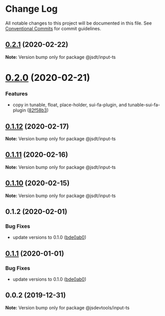 # Change Log

All notable changes to this project will be documented in this file.
See [Conventional Commits](https://conventionalcommits.org) for commit guidelines.

## [0.2.1](https://github.com/jsdevtools/jsdevtools/compare/@jsdt/input-ts@0.2.0...@jsdt/input-ts@0.2.1) (2020-02-22)

**Note:** Version bump only for package @jsdt/input-ts





# [0.2.0](https://github.com/jsdevtools/jsdevtools/compare/@jsdt/input-ts@0.1.12...@jsdt/input-ts@0.2.0) (2020-02-21)


### Features

* copy in tunable, float, place-holder, sui-fa-plugin, and tunable-sui-fa-plugin ([82f58b3](https://github.com/jsdevtools/jsdevtools/commit/82f58b3c12b87a845e6550180aaf8ea6cc697dcb))





## [0.1.12](https://github.com/jsdevtools/jsdevtools/compare/@jsdt/input-ts@0.1.11...@jsdt/input-ts@0.1.12) (2020-02-17)

**Note:** Version bump only for package @jsdt/input-ts





## [0.1.11](https://github.com/jsdevtools/jsdevtools/compare/@jsdt/input-ts@0.1.10...@jsdt/input-ts@0.1.11) (2020-02-16)

**Note:** Version bump only for package @jsdt/input-ts





## [0.1.10](https://github.com/jsdevtools/monorepo-template/compare/@jsdt/input-ts@0.1.2...@jsdt/input-ts@0.1.10) (2020-02-15)

**Note:** Version bump only for package @jsdt/input-ts





## 0.1.2 (2020-02-01)


### Bug Fixes

* update versions to 0.1.0 ([bde0ab0](https://github.com/jsdevtools/monorepo-template/commit/bde0ab0))





## [0.1.1](https://github.com/jsdevtools/monorepo-template/compare/@jsdevtools/input-ts@0.0.2...@jsdevtools/input-ts@0.1.1) (2020-01-01)


### Bug Fixes

* update versions to 0.1.0 ([bde0ab0](https://github.com/jsdevtools/monorepo-template/commit/bde0ab0b8db2f88f37202a18670c7b86efc40453))





## 0.0.2 (2019-12-31)

**Note:** Version bump only for package @jsdevtools/input-ts

